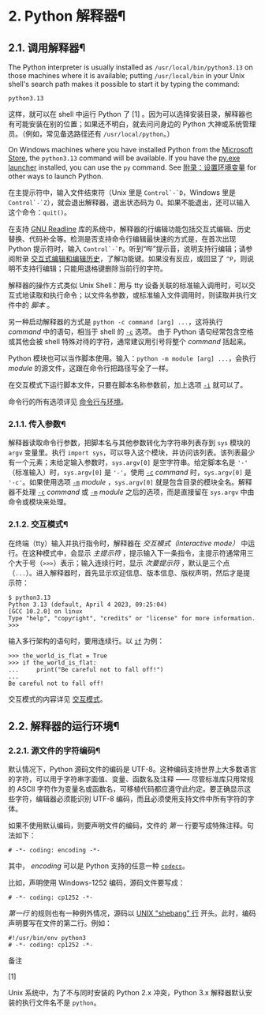 # 2\. Python 解释器¶

## 2.1. 调用解释器¶

The Python interpreter is usually installed as `/usr/local/bin/python3.13` on those machines where it is available; putting `/usr/local/bin` in your Unix shell's search path makes it possible to start it by typing the command:

    
    
~~~
python3.13
~~~

这样，就可以在 shell 中运行 Python 了 [1] 。因为可以选择安装目录，解释器也有可能安装在别的位置；如果还不明白，就去问问身边的 Python 大神或系统管理员。（例如，常见备选路径还有 `/usr/local/python`。）

On Windows machines where you have installed Python from the [Microsoft Store](4.%20在Windows上使用%20Python.md#windows-store), the `python3.13` command will be available. If you have the [py.exe launcher](4.%20在Windows上使用%20Python.md#launcher) installed, you can use the `py` command. See [附录：设置环境变量](4.%20在Windows上使用%20Python.md#setting-envvars) for other ways to launch Python.

在主提示符中，输入文件结束符（Unix 里是 ``Control`-`D``，Windows 里是 ``Control`-`Z``），就会退出解释器，退出状态码为 0。如果不能退出，还可以输入这个命令：`quit()`。

在支持 [GNU Readline](https://tiswww.case.edu/php/chet/readline/rltop.md) 库的系统中，解释器的行编辑功能包括交互式编辑、历史替换、代码补全等。检测是否支持命令行编辑最快速的方式是，在首次出现 Python 提示符时，输入 ``Control`-`P``。听到“哔”提示音，说明支持行编辑；请参阅附录 [交互式编辑和编辑历史](14.%20交互式编辑和编辑历史.md#tut-interacting)，了解功能键。如果没有反应，或回显了 `^P`，则说明不支持行编辑；只能用退格键删除当前行的字符。

解释器的操作方式类似 Unix Shell：用与 tty 设备关联的标准输入调用时，可以交互式地读取和执行命令；以文件名参数，或标准输入文件调用时，则读取并执行文件中的 _脚本_ 。

另一种启动解释器的方式是 `python -c command [arg] ...`，这将执行 _command_ 中的语句，相当于 shell 的 [`-c`](1.%20命令行与环境.md#cmdoption-c) 选项。 由于 Python 语句经常包含空格或其他会被 shell 特殊对待的字符，通常建议用引号将整个 _command_ 括起来。

Python 模块也可以当作脚本使用。输入：`python -m module [arg] ...`，会执行 _module_ 的源文件，这跟在命令行把路径写全了一样。

在交互模式下运行脚本文件，只要在脚本名称参数前，加上选项 [`-i`](1.%20命令行与环境.md#cmdoption-i) 就可以了。

命令行的所有选项详见 [命令行与环境](1.%20命令行与环境.md#using-on-general)。

### 2.1.1. 传入参数¶

解释器读取命令行参数，把脚本名与其他参数转化为字符串列表存到 `sys` 模块的 `argv` 变量里。执行 `import sys`，可以导入这个模块，并访问该列表。该列表最少有一个元素；未给定输入参数时，`sys.argv[0]` 是空字符串。给定脚本名是 `'-'` （标准输入）时，`sys.argv[0]` 是 `'-'`。使用 [`-c`](1.%20命令行与环境.md#cmdoption-c) _command_ 时，`sys.argv[0]` 是 `'-c'`。如果使用选项 [`-m`](1.%20命令行与环境.md#cmdoption-m) _module_ ，`sys.argv[0]` 就是包含目录的模块全名。解释器不处理 [`-c`](1.%20命令行与环境.md#cmdoption-c) _command_ 或 [`-m`](1.%20命令行与环境.md#cmdoption-m) _module_ 之后的选项，而是直接留在 `sys.argv` 中由命令或模块来处理。

### 2.1.2. 交互模式¶

在终端（tty）输入并执行指令时，解释器在 _交互模式（interactive mode）_ 中运行。在这种模式中，会显示 _主提示符_ ，提示输入下一条指令，主提示符通常用三个大于号（`>>>`）表示；输入连续行时，显示 _次要提示符_ ，默认是三个点（`...`）。进入解释器时，首先显示欢迎信息、版本信息、版权声明，然后才是提示符：

    
    
~~~
$ python3.13
Python 3.13 (default, April 4 2023, 09:25:04)
[GCC 10.2.0] on linux
Type "help", "copyright", "credits" or "license" for more information.
>>>
~~~

输入多行架构的语句时，要用连续行。以 [`if`](8.%20复合语句.md#if) 为例：

    
    
~~~shell
>>> the_world_is_flat = True
>>> if the_world_is_flat:
...     print("Be careful not to fall off!")
...
Be careful not to fall off!
~~~

交互模式的内容详见 [交互模式](16.%20附录.md#tut-interac)。

## 2.2. 解释器的运行环境¶

### 2.2.1. 源文件的字符编码¶

默认情况下，Python 源码文件的编码是 UTF-8。这种编码支持世界上大多数语言的字符，可以用于字符串字面值、变量、函数名及注释 —— 尽管标准库只用常规的 ASCII 字符作为变量名或函数名，可移植代码都应遵守此约定。要正确显示这些字符，编辑器必须能识别 UTF-8 编码，而且必须使用支持文件中所有字符的字体。

如果不使用默认编码，则要声明文件的编码，文件的 _第一_ 行要写成特殊注释。句法如下：

    
    
~~~
# -*- coding: encoding -*-
~~~

其中， _encoding_ 可以是 Python 支持的任意一种 [`codecs`](codecs.md#module-codecs "codecs: Encode and decode data and streams.")。

比如，声明使用 Windows-1252 编码，源码文件要写成：

    
    
~~~
# -*- coding: cp1252 -*-
~~~

_第一行_ 的规则也有一种例外情况，源码以 [UNIX "shebang" 行](16.%20附录.md#tut-scripts) 开头。此时，编码声明要写在文件的第二行。例如：

    
    
~~~
#!/usr/bin/env python3
# -*- coding: cp1252 -*-
~~~

备注

[1]

Unix 系统中，为了不与同时安装的 Python 2.x 冲突，Python 3.x 解释器默认安装的执行文件名不是 `python`。

